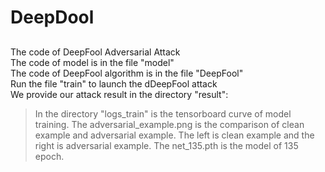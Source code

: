 # DeepDool
##
The code of DeepFool Adversarial Attack  
The code of model is in the file "model"  
The code of DeepFool algorithm is in the file "DeepFool"   
Run the file "train" to launch the dDeepFool attack  
We provide our attack result in the directory "result":  
>In the directory "logs_train" is the tensorboard curve of model training.
The adversarial_example.png is the comparison of clean example and adversarial example. The left is clean example and the right is adversarial example.
The net_135.pth is the model of 135 epoch. 
